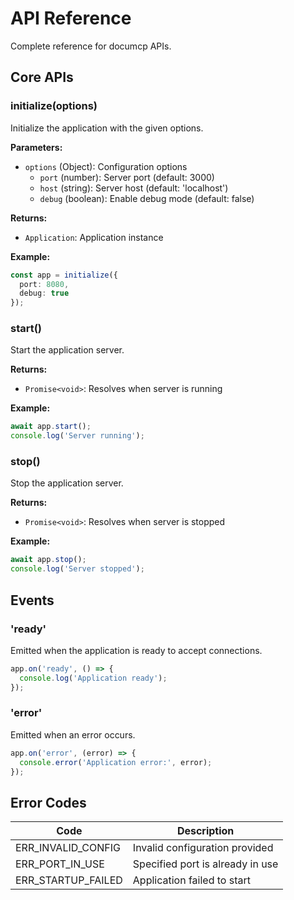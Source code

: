 # API Reference

Complete reference for documcp APIs.

## Core APIs

### initialize(options)

Initialize the application with the given options.

**Parameters:**
- `options` (Object): Configuration options
  - `port` (number): Server port (default: 3000)
  - `host` (string): Server host (default: 'localhost')
  - `debug` (boolean): Enable debug mode (default: false)

**Returns:**
- `Application`: Application instance

**Example:**
```typescript
const app = initialize({
  port: 8080,
  debug: true
});
```

### start()

Start the application server.

**Returns:**
- `Promise<void>`: Resolves when server is running

**Example:**
```typescript
await app.start();
console.log('Server running');
```

### stop()

Stop the application server.

**Returns:**
- `Promise<void>`: Resolves when server is stopped

**Example:**
```typescript
await app.stop();
console.log('Server stopped');
```

## Events

### 'ready'

Emitted when the application is ready to accept connections.

```typescript
app.on('ready', () => {
  console.log('Application ready');
});
```

### 'error'

Emitted when an error occurs.

```typescript
app.on('error', (error) => {
  console.error('Application error:', error);
});
```

## Error Codes

| Code | Description |
|------|-------------|
| ERR_INVALID_CONFIG | Invalid configuration provided |
| ERR_PORT_IN_USE | Specified port is already in use |
| ERR_STARTUP_FAILED | Application failed to start |
